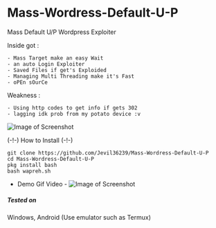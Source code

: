 # Mass-Wordress-Default-U-P
Mass Default U/P Wordpress Exploiter

Inside got :
```
- Mass Target make an easy Wait
- an auto Login Exploiter
- Saved Files if get's Exploided
- Managing Multi Threading make it's Fast
- oPEn sOurCe
```
Weakness :
```
- Using http codes to get info if gets 302 
- lagging idk prob from my potato device :v
```  

![Image of Screenshot](https://h.top4top.io/p_2120mx5ux1.jpg)

(-!-) How to Install (-!-)
```
git clone https://github.com/Jevil36239/Mass-Wordress-Default-U-P
cd Mass-Wordress-Default-U-P
pkg install bash
bash wapreh.sh
```

- Demo Gif Video -
![Image of Screenshot](https://c.top4top.io/p_21203cqvc1.gif)
##### Tested on
Windows, Android (Use emulator such as Termux)
